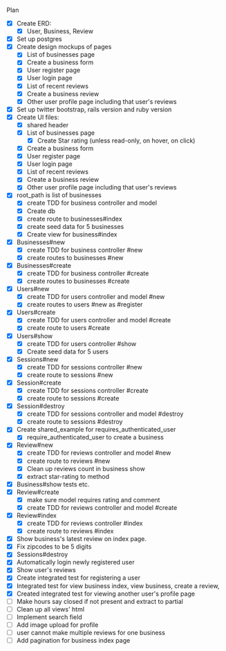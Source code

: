 Plan
- [x] Create ERD:
  - [x] User, Business, Review
- [x] Set up postgres
- [x] Create design mockups of pages
  - [x] List of businesses page
  - [x] Create a business form
  - [x] User register page
  - [x] User login page
  - [x] List of recent reviews
  - [x] Create a business review
  - [x] Other user profile page including that user's reviews
- [x] Set up twitter bootstrap, rails version and ruby version 
- [x] Create UI files:
  - [x] shared header
  - [x] List of businesses page
    - [x]  Create Star rating (unless read-only, on hover, on click)
  - [x] Create a business form
  - [x] User register page
  - [x] User login page
  - [x] List of recent reviews
  - [x] Create a business review
  - [x] Other user profile page including that user's reviews
- [x] root_path is list of businesses
  - [x] create TDD for business controller and model
  - [x] Create db
  - [x] create route to businesses#index
  - [x] create seed data for 5 businesses
  - [x] Create view for business#index
- [x] Businesses#new
  - [x] create TDD for business controller #new
  - [x] create routes to businesses #new
- [x] Businesses#create
  - [x] create TDD for business controller #create
  - [x] create routes to businesses #create
- [x] Users#new
  - [x] create TDD for users controller and model #new
  - [x] create routes to users #new as #register
- [x] Users#create
  - [x] create TDD for users controller and model #create
  - [x] create route to users #create
- [x] Users#show
  - [x] create TDD for users controller #show
  - [x] Create seed data for 5 users
- [x] Sessions#new
  - [x] create TDD for sessions controller #new
  - [x] create route to sessions #new
- [x] Session#create
  - [x] create TDD for sessions controller #create
  - [x] create route to sessions #create
- [x] Session#destroy
  - [x] create TDD for sessions controller and model #destroy
  - [x] create route to sessions #destroy
- [x] Create shared_example for requires_authenticated_user 
  - [x] require_authenticated_user to create a business
- [x] Review#new
  - [x] create TDD for reviews controller and model #new
  - [x] create route to reviews #new
  - [x] Clean up reviews count in business show
  - [x] extract star-rating to method
- [x] Business#show tests etc. 
- [x] Review#create
  - [x] make sure model requires rating and comment
  - [x] create TDD for reviews controller and model #create
- [x] Review#index
  - [x] create TDD for reviews controller #index
  - [x] create route to reviews #index
- [x] Show business's latest review on index page.
- [x] Fix zipcodes to be 5 digits
- [x] Sessions#destroy
- [x] Automatically login newly registered user
- [x] Show user's reviews
- [x] Create integrated test for registering a user
- [x] Integrated test for view business index, view business, create a review,
- [x] Created integrated test for viewing another user's profile page
- [ ] Make hours say closed if not present and extract to partial
- [ ] Clean up all views' html
- [ ] Implement search field
- [ ] Add image upload for profile
- [ ] user cannot make multiple reviews for one business
- [ ] Add pagination for business index page